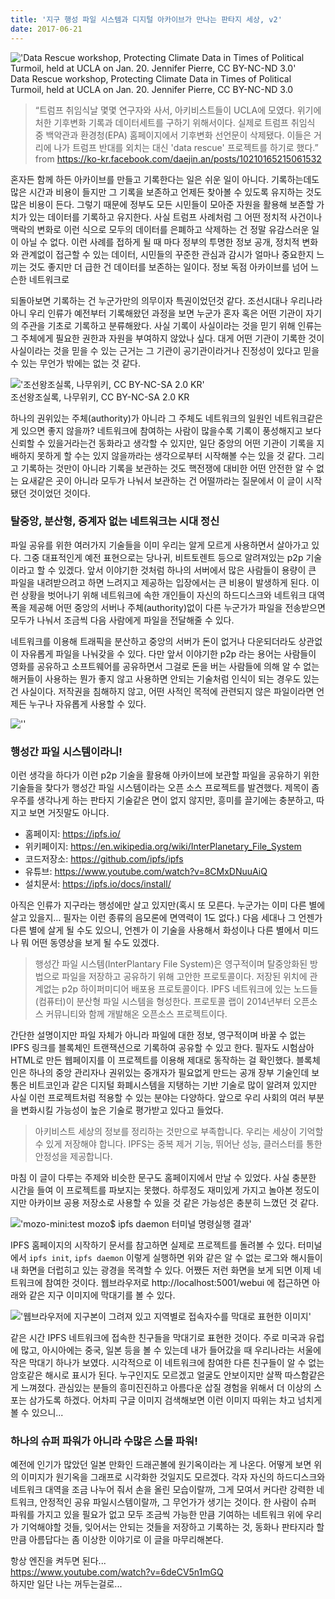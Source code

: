 ```yaml
---
title: '지구 행성 파일 시스템과 디지털 아카이브가 만나는 판타지 세상, v2'
date: 2017-06-21
---
```


!['Data Rescue workshop, Protecting Climate Data in Times of Political Turmoil, held at UCLA on Jan. 20. Jennifer Pierre, CC BY-NC-ND 3.0'](/uploads/2017-06-21/image1.jpg)    
Data Rescue workshop, Protecting Climate Data in Times of Political Turmoil, held at UCLA on Jan. 20. Jennifer Pierre, CC BY-NC-ND 3.0

> “트럼프 취임식날 몇몇 연구자와 사서, 아키비스트들이 UCLA에 모였다. 위기에 처한 기후변화 기록과 데이터세트를 구하기 위해서이다. 실제로 트럼프 취임식 중 백악관과 환경청(EPA) 홈페이지에서 기후변화 선언문이 삭제됐다. 이들은 거리에 나가 트럼프 반대를 외치는 대신 'data rescue' 프로젝트를 하기로 했다.”
from https://ko-kr.facebook.com/daejin.an/posts/10210165215061532

혼자든 함께 하든 아카이브를 만들고 기록한다는 일은 쉬운 일이 아니다. 기록하는데도 많은 시간과 비용이 들지만 그 기록을 보존하고 언제든 찾아볼 수 있도록 유지하는 것도 많은 비용이 든다. 그렇기 때문에 정부도 모든 시민들이 모아준 자원을 활용해 보존할 가치가 있는 데이터를 기록하고 유지한다. 사실 트럼프 사례처럼 그 어떤 정치적 사건이나 맥락의 변화로 이런 식으로 모두의 데이터를 은폐하고 삭제하는 건 정말 유감스러운 일이 아닐 수 없다. 이런 사례를 접하게 될 때 마다 정부의 투명한 정보 공개, 정치적 변화와 관계없이 접근할 수 있는 데이터, 시민들의 꾸준한 관심과 감시가 얼마나 중요한지 느끼는 것도 좋지만 더 급한 건 데이터를 보존하는 일이다.
정보 독점 아카이브를 넘어 느슨한 네트워크로

되돌아보면 기록하는 건 누군가만의 의무이자 특권이었던것 같다. 조선시대나 우리나라 아니 우리 인류가 예전부터 기록해왔던 과정을 보면 누군가 혼자 혹은 어떤 기관이 자기의 주관을 기초로 기록하고 분류해왔다. 사실 기록이 사실이라는 것을 믿기 위해 인류는 그 주체에게 필요한 권한과 자원을 부여하지 않았나 싶다. 대게 어떤 기관이 기록한 것이 사실이라는 것을 믿을 수 있는 근거는 그 기관이 공기관이라거나 진정성이 있다고 믿을 수 있는 무언가 밖에는 없는 것 같다. 

!['조선왕조실록, 나무위키, CC BY-NC-SA 2.0 KR'](/uploads/2017-06-21/image2.jpg)    
조선왕조실록, 나무위키, CC BY-NC-SA 2.0 KR

하나의 권위있는 주체(authority)가 아니라 그 주체도 네트워크의 일원인 네트워크같은게 있으면 좋지 않을까? 네트워크에 참여하는 사람이 많을수록 기록이 풍성해지고 보다 신뢰할 수 있을거라는건 동화라고 생각할 수 있지만, 일단 중앙의 어떤 기관이 기록을 지배하지 못하게 할 수는 있지 않을까라는 생각으로부터 시작해볼 수는 있을 것 같다. 그리고 기록하는 것만이 아니라 기록을 보관하는 것도 핵전쟁에 대비한 어떤 안전한 알 수 없는 요새같은 곳이 아니라 모두가 나눠서 보관하는 건 어떨까라는 질문에서 이 글이 시작됐던 것이었던 것이다.

### 탈중앙, 분산형, 중계자 없는 네트워크는 시대 정신 

파일 공유를 위한 여러가지 기술들을 이미 우리는 알게 모르게 사용하면서 살아가고 있다. 그중 대표적인게 예전 표현으로는 당나귀, 비트토렌트 등으로 알려져있는 p2p 기술이라고 할 수 있겠다. 앞서 이야기한 것처럼 하나의 서버에서 많은 사람들이 용량이 큰 파일을 내려받으려고 하면 느려지고 제공하는 입장에서는 큰 비용이 발생하게 된다. 이런 상황을 벗어나기 위해 네트워크에 속한 개인들이 자신의 하드디스크와 네트워크 대역폭을 제공해 어떤 중앙의 서버나 주체(authority)없이 다른 누군가가 파일을 전송받으면 모두가 나눠서 조금씩 다음 사람에게 파일을 전달해줄 수 있다. 

네트워크를 이용해 트래픽을 분산하고 중앙의 서버가 돈이 없거나 다운되더라도 상관없이 자유롭게 파일을 나눠갖을 수 있다. 다만 앞서 이야기한 p2p 라는 용어는 사람들이 영화를 공유하고 소프트웨어를 공유하면서 그걸로 돈을 버는 사람들에 의해 알 수 없는 해커들이 사용하는 뭔가 좋지 않고 사용하면 안되는 기술처럼 인식이 되는 경우도 있는 건 사실이다. 저작권을 침해하지 않고, 어떤 사적인 목적에 관련되지 않은 파일이라면 언제든 누구나 자유롭게 사용할 수 있다.

![''](/uploads/2017-06-21/image3.jpg)    

### 행성간 파일 시스템이라니!

이런 생각을 하다가 이런 p2p 기술을 활용해 아카이브에 보관할 파일을 공유하기 위한 기술들을 찾다가 행성간 파일 시스템이라는 오픈 소스 프로젝트를 발견했다. 제목이 좀 우주를 생각나게 하는 판타지 기술같은 면이 없지 않지만, 흥미를 끌기에는 충분하고, 따지고 보면 거짓말도 아니다. 

- 홈페이지: https://ipfs.io/
- 위키페이지:  https://en.wikipedia.org/wiki/InterPlanetary_File_System
- 코드저장소: https://github.com/ipfs/ipfs
- 유튜브: https://www.youtube.com/watch?v=8CMxDNuuAiQ
- 설치문서: https://ipfs.io/docs/install/

아직은 인류가 지구라는 행성에만 살고 있지만(혹시 또 모른다. 누군가는 이미 다른 별에 살고 있을지… 필자는 이런 종류의 음모론에 면역력이 1도 없다.) 다음 세대나 그 언젠가 다른 별에 살게 될 수도 있으니, 언젠가 이 기술을 사용해서 화성이나 다른 별에서 미드나 뭐 어떤 동영상을 보게 될 수도 있겠다. 

> 행성간 파일 시스템(InterPlantary File System)은 영구적이며 탈중앙화된 방법으로 파일을 저장하고 공유하기 위해 고안한 프로토콜이다. 저장된 위치에 관계없는 p2p 하이퍼미디어 배포용 프로토콜이다. IPFS 네트워크에 있는 노드들(컴퓨터)이 분산형 파일 시스템을 형성한다. 프로토콜 랩이 2014년부터 오픈소스 커뮤니티와 함께 개발해온 오픈소스 프로젝트이다.

간단한 설명이지만 파일 자체가 아니라 파일에 대한 정보, 영구적이며 바꿀 수 없는 IPFS 링크를 블록체인 트랜잭션으로 기록하여 공유할 수 있고 한다. 필자도 시험삼아 HTML로 만든 웹페이지를 이 프로젝트를 이용해 제대로 동작하는 걸 확인했다. 블록체인은 하나의 중앙 관리자나 권위있는 중개자가 필요없게 만드는 공개 장부 기술인데 보통은 비트코인과 같은 디지털 화폐시스템을 지탱하는 기반 기술로 많이 알려져 있지만 사실 이런 프로젝트처럼 적용할 수 있는 분야는 다양하다. 앞으로 우리 사회의 여러 부분을 변화시킬 가능성이 높은 기술로 평가받고 있다고 들었다.

> 아키비스트
세상의 정보를 정리하는 것만으로 부족합니다. 우리는 세상이 기억할 수 있게 저장해야 합니다. IPFS는 중복 제거 기능, 뛰어난 성능, 클러스터를 통한 안정성을 제공합니다.  

마침 이 글이 다루는 주제와 비슷한 문구도 홈페이지에서 만날 수 있었다. 사실 충분한 시간을 들여 이 프로젝트를 파보지는 못했다. 하루정도 재미있게 가지고 놀아본 정도이지만 아카이브 공용 저장소로 사용할 수 있을 것 같은 가능성은 충분히 느꼈던 것 같다.

!['mozo-mini:test mozo$ ipfs daemon 터미널 명령실행 결과'](/uploads/2017-06-21/image4.png)    

IPFS 홈페이지의 시작하기 문서를 참고하면 실제로 프로젝트를 돌려볼 수 있다. 터미널에서 ```ipfs init```, ```ipfs daemon``` 이렇게 실행하면 위와 같은 알 수 없는 로그와 해시들이 내 화면을 더럽히고 있는 광경을 목격할 수 있다. 어쨌든 저런 화면을 보게 되면 이제 네트워크에 참여한 것이다. 웹브라우저로  http://localhost:5001/webui 에 접근하면 아래와 같은 지구 이미지에 막대기를 볼 수 있다. 

!['웹브라우저에 지구본이 그려져 있고 지역별로 접속자수를 막대로 표현한 이미지'](/uploads/2017-06-21/image5.jpg)    

같은 시간 IPFS 네트워크에 접속한 친구들을 막대기로 표현한 것이다. 주로 미국과 유럽에 많고, 아시아에는 중국, 일본 등을 볼 수 있는데 내가 들어갔을 때 우리나라는 서울에 작은 막대기 하나가 보였다. 시각적으로 이 네트워크에 참여한 다른 친구들이 알 수 없는 암호같은 해시로 표시가 된다. 누구인지도 모르겠고 얼굴도 안보이지만 살짝 따스함같은게 느껴졌다. 관심있는 분들의 흥미진진하고 아름다운 삽질 경험을 위해서 더 이상의 스포는 삼가도록 하겠다. 어차피 구글 이미지 검색해보면 이런 이미지 따위는 차고 넘치게 볼 수 있으니...

### 하나의 슈퍼 파워가 아니라 수많은 스몰 파워!

예전에 인기가 많았던 일본 만화인 드래곤볼에 원기옥이라는 게 나온다. 어떻게 보면 위의 이미지가 원기옥을 그래프로 시각화한 것일지도 모르겠다. 각자 자신의 하드디스크와 네트워크 대역을 조금 나누어 줘서 손을 올린 모습이랄까, 그게 모여서 커다란 강력한 네트워크, 안정적인 공유 파일시스템이랄까, 그 무언가가 생기는 것이다. 한 사람이 슈퍼 파워를 가지고 있을 필요가 없고 모두 조금씩 가능한 만큼 기여하는 네트워크 위에 우리가 기억해야할 것들, 잊어서는 안되는 것들을 저장하고 기록하는 것, 동화나 판타지라 할만큼 아름답다는 좀 이상한 이야기로 이 글을 마무리해본다.

항상 엔진을 켜두면 된다...    
<https://www.youtube.com/watch?v=6deCV5n1mGQ>     
하지만 일단 나는 꺼두는걸로...    
